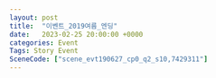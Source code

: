 ```yaml
---
layout: post
title:  "이벤트_2019여름_엔딩"
date:   2023-02-25 20:00:00 +0000
categories: Event
Tags: Story Event
SceneCode: ["scene_evt190627_cp0_q2_s10,7429311"]
---
```


